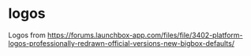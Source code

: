 # logos
Logos from https://forums.launchbox-app.com/files/file/3402-platform-logos-professionally-redrawn-official-versions-new-bigbox-defaults/
